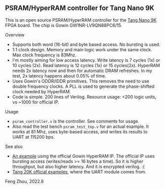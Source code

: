 
## PSRAM/HyperRAM controller for Tang Nano 9K

This is an open source PSRAM/HyperRAM controller for the [Tang Nano 9K](https://wiki.sipeed.com/hardware/en/tang/Tang-Nano-9K/Nano-9K.html) FPGA board. The chip is Gowin GW1NR-LV9QN88PC6/15.

Overview

* Supports both word (16-bit) and byte based access. No bursting is used.
* 1:1 clock design. Memory and main logic work under the same clock. Max clock frequency is 83Mhz.
* I'm mostly aiming for low access latency. Write latency is 7 cycles (1x) or 10 cycles (2x). Read latency is 12 cycles (1x) or 15 cycles(2x). HyperRAM needs 2x latency now and then for automatic DRAM refreshes. In my test, 2x latency happens about 0.05% of time. 
* Uses Gowin's ODDR/IDDR primitives. This removes the need to use double frequency clocks. A PLL is used to generate the phase-shifted clock needed by HyperRAM.
* Code is simple. 200 lines of Verilog. Resource usage: <200 logic units, vs ~1000 for official IP. 

Usage
* `psram_controller.v` is the controller. See comments for usage.
* Also read the test bench `psram_test_top.v` for an actual example. It works at 81 Mhz, uses byte-based access, and writes its results to UART at 115200 bps.

See also
* [An example](https://github.com/zf3/some-tang-nano-9k-examples) using the official Gowin HyperRAM IP. The official IP uses bursting access (writes/reads >= 16 bytes a time). So it is higher throughput, but also higher latency. And it is encrypted verilog. :(
* [Tang 20K official examples](https://github.com/sipeed/TangPrimer-20K-example), where the UART module comes from.

Feng Zhou, 2022.8
